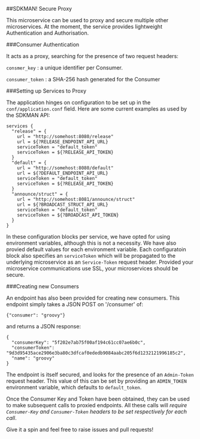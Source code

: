 ##SDKMAN! Secure Proxy

This microservice can be used to proxy and secure multiple other microservices. At the moment, the service provides lightweight Authentication and Authorisation.


###Consumer Authentication

It acts as a proxy, searching for the presence of two request headers:

`consmer_key` : a unique identifier per Consumer.

`consumer_token` : a SHA-256 hash generated for the Consumer

###Setting up Services to Proxy

The application hinges on configuration to be set up in the `conf/application.conf` field. Here are some current examples as used by the SDKMAN API:

    services {
      "release" = {
        url = "http://somehost:8080/release"
        url = ${?RELEASE_ENDPOINT_API_URL}
        serviceToken = "default_token"
        serviceToken = ${?RELEASE_API_TOKEN}
      }
      "default" = {
        url = "http://somehost:8080/default"
        url = ${?DEFAULT_ENDPOINT_API_URL}
        serviceToken = "default_token"
        serviceToken = ${?RELEASE_API_TOKEN}
      }
      "announce/struct" = {
        url = "http://somehost:8081/announce/struct"
        url = ${?BROADCAST_STRUCT_API_URL}
        serviceToken = "default_token"
        serviceToken = ${?BROADCAST_API_TOKEN}
      }
    }

In these configuration blocks per service, we have opted for using environment variables, although this is not a necessity. We have also provied default values for each environment variable. Each configuratoin block also specifies an `serviceToken` which will be propagated to the underlying microservice as an `Service-Token` request header. Provided your microservice communications use SSL, your microservices should be secure.


###Creating new Consumers

An endpoint has also been provided for creating new consumers. This endpoint simply takes a JSON POST on '/consumer' of:

    {"consumer": "groovy"}

and returns a JSON response:

    {
      "consumerKey": "5f202e7ab75f00af194c61cc07ae6b0c",
      "consumerToken": "9d3d95435ace2906e3ba80c3dfcaf0ededb9084aabc205f6d1232121996185c2",
      "name": "groovy"
    }

The endpoint is itself secured, and looks for the presence of an `Admin-Token` request header. This value of this can be set by providing an `ADMIN_TOKEN` environment variable, which defaults to `default_token`.

Once the Consumer Key and Token have been obtained, they can be used to make subsequent calls to proxied endpoints. All these calls will _require `Consumer-Key` and `Consumer-Token` headers to be set respectively for each call_.

Give it a spin and feel free to raise issues and pull requests!
